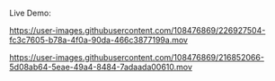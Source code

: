 


Live Demo:


https://user-images.githubusercontent.com/108476869/226927504-fc3c7605-b78a-4f0a-90da-466c3877199a.mov



https://user-images.githubusercontent.com/108476869/216852066-5d08ab64-5eae-49a4-8484-7adaada00610.mov



